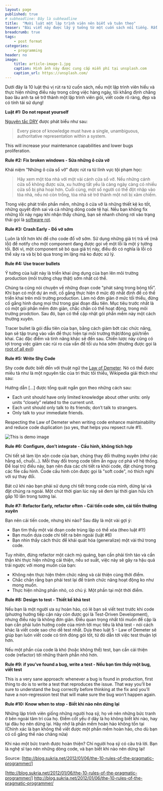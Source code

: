 ```yaml
---
layout: page
published: true
# subheadline: Đây là subheadline
title:  "Mười luật một lập trình viên nên biết và tuân theo"
teaser: "Bài viết này được lấy ý tưởng từ một cuốn sách nổi tiếng. Rất nổi tiếng ở thế hệ tôi, nhưng có thể bạn chưa từng nghe nói tới. Nó xứng đáng được đọc, đọc lại và nhắc lại."
breadcrumb: true
tags:
    - post format
categories:
    - programming
header: no
image:
    title: article-image-1.jpg
    caption: Hình ảnh này được cung cấp miễn phí tại unsplash.com
    caption_url: https://unsplash.com/
---
```


Dưới đây là 10 luật thú vị rút ra từ cuốn sách, nếu một lập trình viên hiểu và thực hiện những điều này trong công việc hàng ngày, tôi khẳng định chẳng bao lâu anh ta sẽ trở thành một lập trình viên giỏi, viết code rõ ràng, đẹp và có tính tái sử dụng!

**Luật #1: Do not repeat yourself**

[Nguyên tắc DRY][DRY] được phát biểu như sau:

> Every piece of knowledge must have a single, unambiguous, authoritative representation within a system.

This will increase your maintenance capabilities and lower bugs proliferation.

**Rule #2: Fix broken windows - Sửa những ô cửa vỡ**

Khái niệm "Những ô cửa sổ vỡ" được rút ra từ lĩnh vực tội phạm học:

> Hãy xem một tòa nhà với một vài cánh cửa sổ vỡ. Nếu những cánh cửa sổ không được sửa, xu hướng tất yếu là càng ngày càng có nhiều cửa sổ bị phá hoại hơn. Cuối cùng, một số người có thể đột nhập vào tòa nhà, nếu nó còn trống, tòa nhà sẽ trở thành một nơi bị xâm chiếm.

Trong việc phát triển phần mềm, những ô cửa vỡ là những thiết kệ ko tốt, những quyết định sai và cả những dòng code tệ hại. Nếu bạn không fix những lỗi này ngay khi nhận thấy chúng, bạn sẽ nhanh chóng rơi vào trạng thái gọi là [software rot][software-rot].

**Rule #3: Crash Early - Đổ vỡ sớm**

Luôn là tốt hơn khi để cho code đổ vỡ sớm. Sử dụng những giá trị trả về (mã lỗi) để notify cho một component đang được gọi về một lỗi là một ý tưởng tồi. Bởi vì, một component sẽ bỏ qua giá trị này, điều đó có nghĩa là lỗi có thể xảy ra và bị bỏ qua trong im lặng mà ko được xử lý. 

**Rule #4: Use tracer bullets**

Ý tưởng của luật này là triển khai ứng dụng của bạn lên môi trường production (môi trường chạy thật) sớm nhất có thể.

Chúng ta cũng nói chuyện về những đoạn code "phát sáng trong bóng tối". Khi bạn có một dự án mới, cố gắng thực hiện ở mức độ nhất định để có thể triển khai trên môi trường production. Làm nó đơn giản ở mức tối thiểu, đừng cố gắng hình dung mọi thứ trong giai đoạn đầu tiên. Mục tiêu trước nhất là có một gói phần mềm đơn giản, chắc chắn có thể hoạt động, trong môi trường prodction. Sau đó, bạn có thể cập nhật gói phần mềm này một cách thường xuyên.  

Tracer bullet là gói đầu tiên của bạn, bằng cách giảm bớt các chức năng, bạn sẽ tập trung vào vấn đề thực hiện tại môi trường thật/đóng gói/triển khai. Các đặc điểm và tính năng khác sẽ đến sau. Chiến lược này cũng có lợi trong việc giảm các rủi ro của vấn đề tối ưu hóa sớm (thường được gọi là [root of all evil][the-root-of-all-evil])

**Rule #5: Write Shy Code**

Shy code đước biết đến với thuật ngữ the [Law of Demeter][law-of-demeter]. Nó có thể được miêu tả như là một nguyên tắc của tri thức tối thiểu, Wikipedia giải thích như sau:

Hướng dẫn […] được tổng quát ngắn gọn theo những cách sau:

- Each unit should have only limited knowledge about other units: only units “closely” related to the current unit.
- Each unit should only talk to its friends; don’t talk to strangers.
- Only talk to your immediate friends.
 
Respecting the Law of Demeter when writing code enhance maintainability and reduce code duplication (so yes, that helps you repsect rule #1).

![This is demo image]({{site.baseurl}}/images/homepage_typography.jpg)

**Rule #6: Configure, don’t integrate - Cấu hình, không tích hợp**

Chi tiết sẽ làm lộn xộn code của bạn, chúng thay đổi thường xuyên (như các hằng số, chuỗi...). Mỗi thay đổi trong code tiềm ẩn nguy cơ phá vỡ hệ thống. Để loại trừ điều này, bạn nên đưa các chi tiết ra khỏi code, đặt chúng trong các file cấu hình. Code cấu hình còn được gọi là "soft code", nó  thích nghi với sự thay đổi.

Bát cứ khi nào bạn phải sử dụng chi tiết trong code của mình, dừng lại và đặt chúng ra ngoài. Một chút thời gian lúc này sẽ đem lại thời gian hữu ích gấp 10 lần trong tương lai.

**Rule #7: Refactor Early, refactor often - Cải tiến code sớm, cải tiến thường xuyên**

Bạn nên cải tiến code, nhưng khi nào? Sau đây là một vài gợi ý: 

- Bạn tìm thấy một vài đoạn code trùng lặp có thể xóa (theo luật #1!)
- Bạn muốn dưa code chi tiết ra bên ngoài (luật #6)
- Bạn nhìn thấy cách thức để khái quát hóa (generalize) một vài thứ trong code.

Tuy nhiên, đừng refactor một cách mù quáng, bạn cần phải tỉnh táo và cẩn thận khi thực hiện những cải thiện, nếu sơ suất, việc này sẽ gây ra hậu quả trái ngược với mong muốn của bạn:

- Không nên thực hiện thêm chức năng và cải thiện cùng thời điểm.
- Chắc chắn rằng bạn phải test lại để tránh chức năng hoạt động ko như mong muốn.
- Thực hiện những phần nhỏ, có chủ ý. Một phần tại một thời điểm.

**Rule #8: Design to test - Thiết kế khả test**

Nếu bạn là một người ưa sự hoàn hảo, có lẽ bạn sẽ viết test trước khi code (phương hướng tiếp cận này còn được gọi là Test-Driven Development), nhưng điều này là không đơn giản. Điều quan trọng nhất tôi muốn đề cập là bạn cần phải luôn hướng code của mình tới mục tiêu là khả test - nói cách khác là viết code sao cho dễ test nhất. Dựa theo luật 5 - Law of Demeter sẽ giúp bạn luôn viết code có tính đóng gói tốt, từ đó dẫn tới việc test thuận lợi hơn.

Nếu một phần của code là khó (hoặc không thể) test, bạn cần cải thiện code (refactor) tới những thành phần nhỏ hơn.

**Rule #9: if you’ve found a bug, write a test - Nếu bạn tìm thấy một bug, viết test**

This is a very sane approach: whenever a bug is found in production, first thing to do is to write a test that reproduces the issue. That way you’ll be sure to understand the bug correctly before thinking at the fix and you’ll have a non-regression test that will make sure the bug won’t happen again.

**Rule #10: Know when to stop - Biết khi nào nên dừng lại**

Những lập trình viên giống những người hoạ sỹ, họ vẽ nên những bức tranh ở bên ngoài tâm trí của họ. Điểm cốt yếu ở dây là họ không biết khi nào, hay tại đâu họ nên dừng lại. Hãy nhớ là phần mềm hoàn hảo không tồn tại (Chính xác là bạn không thể viết được một phần mềm hoàn hảo, cho dù bạn có cố gắng thế nào chăng nữa)

Khi nào một bức tranh được hoàn thiện? Chỉ người hoạ sỹ có câu trả lời. Bạn là nghệ sĩ tạo nên những dòng code, và bạn biết khi nào nên dừng lại!


Source: [http://blog.sukria.net/2012/01/06/the-10-rules-of-the-pragmatic-programmer/]

[the-root-of-all-evil]: http://c2.com/cgi/wiki?PrematureOptimization
[law-of-demeter]: https://en.wikipedia.org/wiki/Law_of_Demeter
[refactor]: https://en.wikipedia.org/wiki/Code_refactoring
[generalization]: https://en.wikipedia.org/wiki/Generalization
[test-driven-development]: https://en.wikipedia.org/wiki/Test-driven_development
[software-rot]: https://en.wikipedia.org/wiki/Software_rot
[pragmatic-programmer]: https://pragprog.com/book/tpp/the-pragmatic-programmer
[DRY]: https://en.wikipedia.org/wiki/Don%27t_repeat_yourself
[http://blog.sukria.net/2012/01/06/the-10-rules-of-the-pragmatic-programmer/] http://blog.sukria.net/2012/01/06/the-10-rules-of-the-pragmatic-programmer/